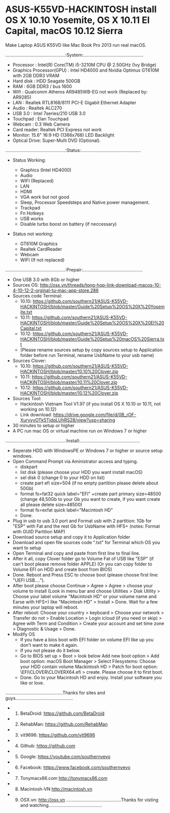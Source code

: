 # ASUS-K55VD-HACKINTOSH install OS X 10.10 Yosemite, OS X 10.11 El Capital, macOS 10.12 Sierra
Make Laptop ASUS K55VD like Mac Book Pro 2013 run real macOS.

...............................................:System:...............................................
- Processor : Intel(R) Core(TM) i5-3210M CPU @ 2.50GHz (Ivy Bridge)
- Graphics Processor(GPU) : Intel HD4000 and Nvidia Optimus GT610M with 2GB DDR3 VRAM
- Hard disk : HDD Seagate 500GB
- RAM : 6GB DDR3 / bus 1600
- Wifi : Qualcomm Atheros AR9485WB-EG not work (Replaced by: AR9285)
- LAN : Realtek RTL8168/8111 PCI-E Gigabit Ethernet Adapter
- Audio : Realtek ALC270
- USB 3.0 : Intel 7series/210 USB 3.0
 - Touchpad : Elan Touchpad
- Webcam : 0.3 Web Camera
- Card reader: Realtek PCI Express not work
- Monitor: 15.6" 16:9 HD (1366x768) LED Backlight
- Optical Drive: Super-Multi DVD (Optional).
    
...............................................:Status:...............................................
- Status Working:
  + Graphics (Intel HD4000)
  + Audio
  + WIFI (Replaced)
  + LAN
  + HDMI
  + VGA work but not good
  + Sleep, Processor Speedsteps and Native power management.
  + Trackpad
  + Fn Hotkeys
  + USB works
  + Disable turbo boost on battery (if neccessary)
    
- Status not working:
  + GT610M Graphics
  + Realtek CardReader
  + Webcam
  + WIFI (If not replaced)
    
...............................................:Prepair:...............................................
- One USB 3.0 with 8Gb or higher
- Sources OS: http://osx.vn/threads/tong-hop-link-download-macos-10-4-10-12-2-orginal-tu-mac-app-store.286
- Sources code Terminal: 
  + 10.10: https://github.com/southern21/ASUS-K55VD-HACKINTOSH/blob/master/Guide%20Setup%20OS%20X%20Yosemite.txt 
  + 10.11: https://github.com/southern21/ASUS-K55VD-HACKINTOSH/blob/master/Guide%20Setup%20OS%20X%20El%20Capital.txt 
  + 10.12: https://github.com/southern21/ASUS-K55VD-HACKINTOSH/blob/master/Guide%20Setup%20macOS%20Sierra.txt
  + (Please rename sources setup by copy sources setup to Application folder before run Terminal, rename UsbName to your usb name)
- Sources Clover: 
  + 10.10: https://github.com/southern21/ASUS-K55VD-HACKINTOSH/blob/master/10.10%20Clover.zip
  + 10.11: https://github.com/southern21/ASUS-K55VD-HACKINTOSH/blob/master/10.11%20Clover.zip
  + 10.12: https://github.com/southern21/ASUS-K55VD-HACKINTOSH/blob/master/10.12%20Clover.zip
- Sources Tool: 
  + Hackintosh Vietnam Tool V1.97 (if you install OS X 10.10 or 10.11, not working on 10.12)
  + Link download: https://drive.google.com/file/d/0B_rOF-XuryyyOTk5TjdqLUhRS28/view?usp=sharing
- 30 minutes to setup or higher
- A PC run mac OS or virtual machine run on Windows 7 or higher
    
...............................................:Install:...............................................
- Seperate HDD with WindowsPE or Windows 7 or higher or source setup windows.
- Open Command Prompt via Aministrator access and typing.
  + diskpart
  + list disk (please choose your HDD you want install macOS)
  + sel disk 0 (change 0 to your HDD on list)
  + create part efi size=504 (if no empty partition please delete about 50Gb)
  + format fs=fat32 quick label="EFI"
  +create part primary size=48500 (change 48,50Gb to your Gb you want to create, if you want create all please delete size=48500)
  + format fs=exfat quick label="Macintosh HD"
  + Done. 
- Plug in usb to usb 3.0 port and Format usb with 2 partition: 1Gb for "ESP" with Fat and the rest Gb for UsbName with HFS+ (notes: Format with GUID Partition MAP)
- Download source setup and copy it to Application folder
- Download and open file sources code ".txt" for Terminal which OS you want to setup
- Open Terminal and copy and paste from first line to final line.
-  After it all, copy Clover folder go to Volume Fat of USB like "ESP" (if can't boot please remove folder APPLE) (Or you can copy folder to Volume EFI on HDD and create boot from BIOS)
- Done. Reboot and Press ESC to choose boot (please choose first line: "UEFI USB....").
-  After boot please choose Continue > Agree > Agree > choose your volume to install (Look in menu bar and choose Utilities > Disk Utility > Choose your label volume "Macintosh HD" or your volume name and Earse with HFS+) like "Macintosh HD" > Install > Done. Wait for a few minutes your laptop will reboot.
- After reboot: Choose your country > keyboard > Choose your network > Transfer do not > Enable Location > Login icloud (if you need or skip) > Agree with Term and Condition > Create your account and set time zone > Diagnostic & Usage > Done.
- Modify OS
    - If you have a bios boot with EFI folder on volume EFI like up you don't want to make it again.
    - If you not please do it below.
    - Go to BIOS set up > Boot > look below Add new boot option > Add boot option: macOS Boot Manager > Select Filesystems: Choose your HDD contain volume Mackintosh HD > Patch for boot option: \EFI\CLOVER\CLOVERX64.efi > create. Please choose it to first boot.
    - Done. Go to your Macintosh HD and enjoy. Install your software you like or love.
    
.............................................Thanks for sites and guys.............................................
- 1. BetaDroid: https://github.com/BetaDroid
- 2. RehabMan: https://github.com/RehabMan
- 3. vit9696: https://github.com/vit9696
- 4. Github: https://github.com
- 5. Google: https://youtube.com/southernvevo
- 6. Facebook: https://www.facebook.com/southernvevo
- 7. Tonymacx86.com http://tonymacx86.com
- 8. Macintosh-VN http://macintosh.vn
- 9. OSX.vn: http://osx.vn
...........................................Thanks for visting and watching..........................................

